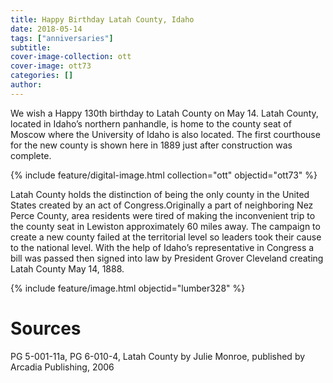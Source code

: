 ```yaml
---
title: Happy Birthday Latah County, Idaho
date: 2018-05-14
tags: ["anniversaries"]
subtitle: 
cover-image-collection: ott
cover-image: ott73
categories: []
author: 
---
```


We wish a Happy 130th birthday to Latah County on May 14. Latah County, located in Idaho’s northern panhandle, is home to the county seat of Moscow where the University of Idaho is also located. The first courthouse for the new county is shown here in 1889 just after construction was complete.

{% include feature/digital-image.html collection="ott" objectid="ott73" %}

Latah County holds the distinction of being the only county in the United States created by an act of Congress.Originally a part of neighboring Nez Perce County, area residents were tired of making the inconvenient trip to the county seat in Lewiston approximately 60 miles away. The campaign to create a new county failed at the territorial level so leaders took their cause to the national level. With the help of Idaho’s representative in Congress a bill was passed then signed into law by President Grover Cleveland creating Latah County May 14, 1888.

{% include feature/image.html objectid="lumber328" %}

# Sources

PG 5-001-11a, PG 6-010-4, Latah County by Julie Monroe, published by Arcadia Publishing, 2006